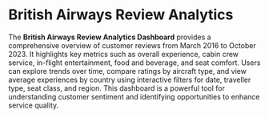 # British Airways Review Analytics

The **British Airways Review Analytics Dashboard** provides a comprehensive overview of customer reviews from March 2016 to October 2023. It highlights key metrics such as overall experience, cabin crew service, in-flight entertainment, food and beverage, and seat comfort. Users can explore trends over time, compare ratings by aircraft type, and view average experiences by country using interactive filters for date, traveller type, seat class, and region. This dashboard is a powerful tool for understanding customer sentiment and identifying opportunities to enhance service quality.
